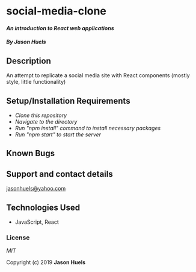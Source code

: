 # social-media-clone
#### _An introduction to React web applications_

#### _By **Jason Huels**_

## Description
An attempt to replicate a social media site with React components (mostly style, little functionality)

## Setup/Installation Requirements
* _Clone this repository_
* _Navigate to the directory_
* _Run "npm install" command to install necessary packages_
* _Run "npm start" to start the server_

## Known Bugs

## Support and contact details
jasonhuels@yahoo.com

## Technologies Used
* JavaScript, React

### License
_MIT_

Copyright (c) 2019 **Jason Huels**
